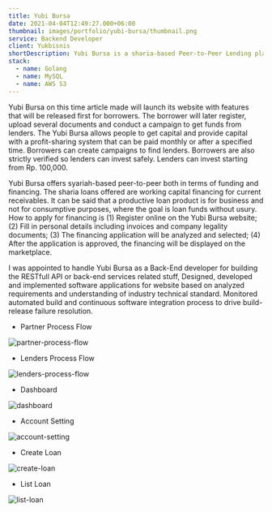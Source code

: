 ```yaml
---
title: Yubi Bursa
date: 2021-04-04T12:49:27.000+06:00
thumbnail: images/portfolio/yubi-bursa/thumbnail.png
service: Backend Developer
client: Yukbisnis
shortDescription: Yubi Bursa is a sharia-based Peer-to-Peer Lending platform. Connecting MSMEs that need business capital with people who are willing to lend their funds. Using sharia principles, Yubi Bursa offers interest-free loans and profit-sharing, without usury. Under the auspices of Yukbisnis, Yubi Bursa has the vision to create an independent economic system that is rahmatan lil alamin
stack:
  - name: Golang
  - name: MySQL
  - name: AWS S3
---
```


Yubi Bursa on this time article made will launch its website with features that will be released first for borrowers. The borrower will later register, upload several documents and conduct a campaign to get funds from lenders. The Yubi Bursa allows people to get capital and provide capital with a profit-sharing system that can be paid monthly or after a specified time. Borrowers can create campaigns to find lenders. Borrowers are also strictly verified so lenders can invest safely. Lenders can invest starting from Rp. 100,000.

Yubi Bursa offers syariah-based peer-to-peer both in terms of funding and financing. The sharia loans offered are working capital financing for current receivables. It can be said that a productive loan product is for business and not for consumptive purposes, where the goal is loan funds without usury. How to apply for financing is (1) Register online on the Yubi Bursa website; (2) Fill in personal details including invoices and company legality documents; (3) The financing application will be analyzed and selected; (4) After the application is approved, the financing will be displayed on the marketplace.

I was appointed to handle Yubi Bursa as a Back-End developer for building the RESTfull API or back-end services related stuff, Designed, developed and implemented software applications for website based on analyzed requirements and understanding of industry technical standard. Monitored automated build and continuous software integration process to drive build-release failure resolution.

- Partner Process Flow

![partner-process-flow](/images/portfolio/yubi-bursa/partner-process-flow.png)

- Lenders Process Flow

![lenders-process-flow](/images/portfolio/yubi-bursa/lenders-process-flow.png)

- Dashboard

![dashboard](/images/portfolio/yubi-bursa/dashboard.png)

- Account Setting

![account-setting](/images/portfolio/yubi-bursa/account-setting.png)

- Create Loan

![create-loan](/images/portfolio/yubi-bursa/create-loan.png)

- List Loan

![list-loan](/images/portfolio/yubi-bursa/list-loan.png)
